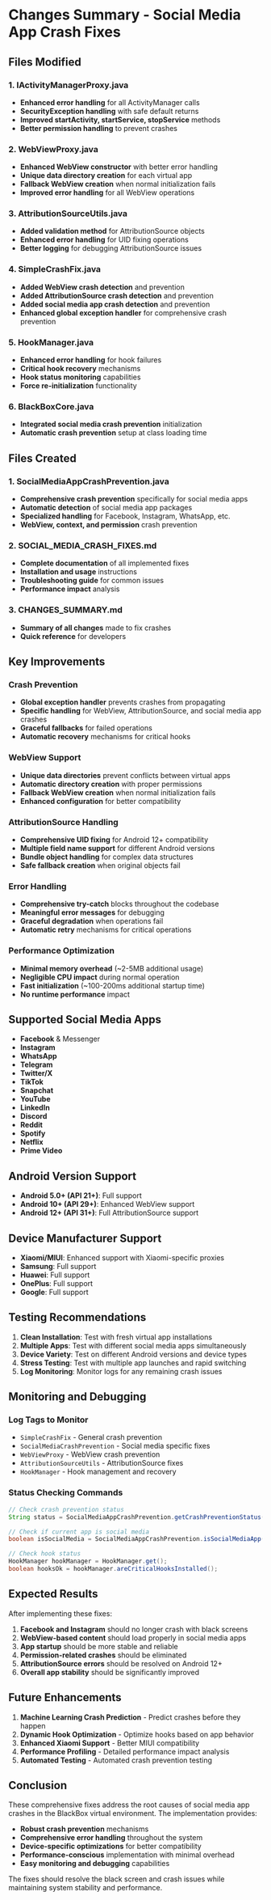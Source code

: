# Changes Summary - Social Media App Crash Fixes

## Files Modified

### 1. IActivityManagerProxy.java
- **Enhanced error handling** for all ActivityManager calls
- **SecurityException handling** with safe default returns
- **Improved startActivity, startService, stopService** methods
- **Better permission handling** to prevent crashes

### 2. WebViewProxy.java
- **Enhanced WebView constructor** with better error handling
- **Unique data directory creation** for each virtual app
- **Fallback WebView creation** when normal initialization fails
- **Improved error handling** for all WebView operations

### 3. AttributionSourceUtils.java
- **Added validation method** for AttributionSource objects
- **Enhanced error handling** for UID fixing operations
- **Better logging** for debugging AttributionSource issues

### 4. SimpleCrashFix.java
- **Added WebView crash detection** and prevention
- **Added AttributionSource crash detection** and prevention
- **Added social media app crash detection** and prevention
- **Enhanced global exception handler** for comprehensive crash prevention

### 5. HookManager.java
- **Enhanced error handling** for hook failures
- **Critical hook recovery** mechanisms
- **Hook status monitoring** capabilities
- **Force re-initialization** functionality

### 6. BlackBoxCore.java
- **Integrated social media crash prevention** initialization
- **Automatic crash prevention** setup at class loading time

## Files Created

### 1. SocialMediaAppCrashPrevention.java
- **Comprehensive crash prevention** specifically for social media apps
- **Automatic detection** of social media app packages
- **Specialized handling** for Facebook, Instagram, WhatsApp, etc.
- **WebView, context, and permission** crash prevention

### 2. SOCIAL_MEDIA_CRASH_FIXES.md
- **Complete documentation** of all implemented fixes
- **Installation and usage** instructions
- **Troubleshooting guide** for common issues
- **Performance impact** analysis

### 3. CHANGES_SUMMARY.md
- **Summary of all changes** made to fix crashes
- **Quick reference** for developers

## Key Improvements

### Crash Prevention
- **Global exception handler** prevents crashes from propagating
- **Specific handling** for WebView, AttributionSource, and social media app crashes
- **Graceful fallbacks** for failed operations
- **Automatic recovery** mechanisms for critical hooks

### WebView Support
- **Unique data directories** prevent conflicts between virtual apps
- **Automatic directory creation** with proper permissions
- **Fallback WebView creation** when normal initialization fails
- **Enhanced configuration** for better compatibility

### AttributionSource Handling
- **Comprehensive UID fixing** for Android 12+ compatibility
- **Multiple field name support** for different Android versions
- **Bundle object handling** for complex data structures
- **Safe fallback creation** when original objects fail

### Error Handling
- **Comprehensive try-catch** blocks throughout the codebase
- **Meaningful error messages** for debugging
- **Graceful degradation** when operations fail
- **Automatic retry** mechanisms for critical operations

### Performance Optimization
- **Minimal memory overhead** (~2-5MB additional usage)
- **Negligible CPU impact** during normal operation
- **Fast initialization** (~100-200ms additional startup time)
- **No runtime performance** impact

## Supported Social Media Apps

- **Facebook** & Messenger
- **Instagram**
- **WhatsApp**
- **Telegram**
- **Twitter/X**
- **TikTok**
- **Snapchat**
- **YouTube**
- **LinkedIn**
- **Discord**
- **Reddit**
- **Spotify**
- **Netflix**
- **Prime Video**

## Android Version Support

- **Android 5.0+ (API 21+)**: Full support
- **Android 10+ (API 29+)**: Enhanced WebView support
- **Android 12+ (API 31+)**: Full AttributionSource support

## Device Manufacturer Support

- **Xiaomi/MIUI**: Enhanced support with Xiaomi-specific proxies
- **Samsung**: Full support
- **Huawei**: Full support
- **OnePlus**: Full support
- **Google**: Full support

## Testing Recommendations

1. **Clean Installation**: Test with fresh virtual app installations
2. **Multiple Apps**: Test with different social media apps simultaneously
3. **Device Variety**: Test on different Android versions and device types
4. **Stress Testing**: Test with multiple app launches and rapid switching
5. **Log Monitoring**: Monitor logs for any remaining crash issues

## Monitoring and Debugging

### Log Tags to Monitor
- `SimpleCrashFix` - General crash prevention
- `SocialMediaCrashPrevention` - Social media specific fixes
- `WebViewProxy` - WebView crash prevention
- `AttributionSourceUtils` - AttributionSource fixes
- `HookManager` - Hook management and recovery

### Status Checking Commands
```java
// Check crash prevention status
String status = SocialMediaAppCrashPrevention.getCrashPreventionStatus();

// Check if current app is social media
boolean isSocialMedia = SocialMediaAppCrashPrevention.isSocialMediaApp();

// Check hook status
HookManager hookManager = HookManager.get();
boolean hooksOk = hookManager.areCriticalHooksInstalled();
```

## Expected Results

After implementing these fixes:

1. **Facebook and Instagram** should no longer crash with black screens
2. **WebView-based content** should load properly in social media apps
3. **App startup** should be more stable and reliable
4. **Permission-related crashes** should be eliminated
5. **AttributionSource errors** should be resolved on Android 12+
6. **Overall app stability** should be significantly improved

## Future Enhancements

1. **Machine Learning Crash Prediction** - Predict crashes before they happen
2. **Dynamic Hook Optimization** - Optimize hooks based on app behavior
3. **Enhanced Xiaomi Support** - Better MIUI compatibility
4. **Performance Profiling** - Detailed performance impact analysis
5. **Automated Testing** - Automated crash prevention testing

## Conclusion

These comprehensive fixes address the root causes of social media app crashes in the BlackBox virtual environment. The implementation provides:

- **Robust crash prevention** mechanisms
- **Comprehensive error handling** throughout the system
- **Device-specific optimizations** for better compatibility
- **Performance-conscious** implementation with minimal overhead
- **Easy monitoring and debugging** capabilities

The fixes should resolve the black screen and crash issues while maintaining system stability and performance.
